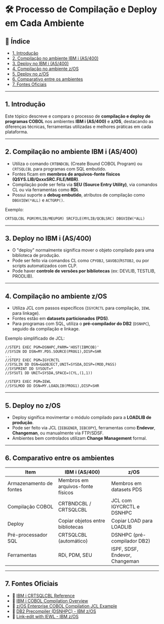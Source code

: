 # 🛠️ Processo de Compilação e Deploy em Cada Ambiente

## 📑 Índice
- [1. Introdução](#1-introdução)
- [2. Compilação no ambiente IBM i (AS/400)](#2-compilação-no-ambiente-ibm-i-as400)
- [3. Deploy no IBM i (AS/400)](#3-deploy-no-ibm-i-as400)
- [4. Compilação no ambiente z/OS](#4-compilação-no-ambiente-zos)
- [5. Deploy no z/OS](#5-deploy-no-zos)
- [6. Comparativo entre os ambientes](#6-comparativo-entre-os-ambientes)
- [7. Fontes Oficiais](#7-fontes-oficiais)

---

## 1. Introdução

Este tópico descreve e compara o processo de **compilação e deploy de programas COBOL** nos ambientes **IBM i (AS/400)** e **z/OS**, destacando as diferenças técnicas, ferramentas utilizadas e melhores práticas em cada plataforma.

---

## 2. Compilação no ambiente IBM i (AS/400)

- Utiliza o comando `CRTBNDCBL` (Create Bound COBOL Program) ou `CRTSQLCBL` para programas com SQL embutido.
- Fontes ficam em **membros de arquivos-fonte físicos (QSYS.LIB/QxxxSRC.FILE/MBR)**.
- Compilação pode ser feita via **SEU (Source Entry Utility)**, via comandos CL ou via ferramentas como **RDi**.
- Possui suporte a **debug embutido**, atributos de compilação como `DBGVIEW(*ALL)` e `ACTGRP()`.

Exemplo:
```cl
CRTSQLCBL PGM(MYLIB/MEUPGM) SRCFILE(MYLIB/QCBLSRC) DBGVIEW(*ALL)
```

---

## 3. Deploy no IBM i (AS/400)

- O "deploy" normalmente significa mover o objeto compilado para uma biblioteca de produção.
- Pode ser feito via comandos CL como `CPYOBJ`, `SAVOBJ`/`RSTOBJ`, ou por scripts automatizados com CLP.
- Pode haver **controle de versões por bibliotecas** (ex: DEVLIB, TESTLIB, PRODLIB).

---

## 4. Compilação no ambiente z/OS

- Utiliza JCL com passos específicos (`IGYCRCTL` para compilação, `IEWL` para linkage).
- Fontes estão em **datasets particionados (PDS)**.
- Para programas com SQL, utiliza o **pré-compilador do DB2** (`DSNHPC`), seguido da compilação e linkage.

Exemplo simplificado de JCL:
```jcl
//STEP1 EXEC PGM=DSNHPC,PARM='HOST(IBMCOB)'
//SYSIN DD DSN=MY.PDS.SOURCE(PROG1),DISP=SHR
...
//STEP2 EXEC PGM=IGYCRCTL
//SYSLIN DD DSN=&&OBJECT,UNIT=SYSDA,DISP=(MOD,PASS)
//SYSPRINT DD SYSOUT=*
//SYSUT1 DD UNIT=SYSDA,SPACE=(CYL,(1,1))

//STEP3 EXEC PGM=IEWL
//SYSLMOD DD DSN=MY.LOADLIB(PROG1),DISP=SHR
```

---

## 5. Deploy no z/OS

- Deploy significa movimentar o módulo compilado para a **LOADLIB de produção**.
- Pode ser feito via JCL (`IEBGENER`, `IEBCOPY`), ferramentas como **Endevor**, **Changeman**, ou manualmente via FTP/SDSF.
- Ambientes bem controlados utilizam **Change Management** formal.

---

## 6. Comparativo entre os ambientes

| Item                     | IBM i (AS/400)                        | z/OS                                |
|--------------------------|----------------------------------------|-------------------------------------|
| Armazenamento de fontes  | Membros em arquivos-fonte físicos      | Membros em datasets PDS             |
| Compilação COBOL         | CRTBNDCBL / CRTSQLCBL                 | JCL com IGYCRCTL e DSNHPC           |
| Deploy                   | Copiar objetos entre bibliotecas       | Copiar LOAD para LOADLIB            |
| Pré-processador SQL      | CRTSQLCBL (automático)                 | DSNHPC (pré-compilador DB2)         |
| Ferramentas              | RDi, PDM, SEU                          | ISPF, SDSF, Endevor, Changeman      |

---

## 7. Fontes Oficiais

- 📄 [IBM i CRTSQLCBL Reference](https://www.ibm.com/docs/en/i/7.5?topic=ssw_ibm_i_75/cl/crtsqlcbl.htm)
- 📄 [IBM i COBOL Compilation Overview](https://www.ibm.com/docs/en/i/7.5?topic=cobol-compiling-programs)
- 📄 [z/OS Enterprise COBOL Compilation JCL Example](https://www.ibm.com/docs/en/cobol-zos/6.4?topic=programs-compiling)
- 📄 [DB2 Precompiler (DSNHPC) - IBM z/OS](https://www.ibm.com/docs/en/db2-for-zos/12?topic=statements-using-db2-precompiler)
- 📄 [Link-edit with IEWL - IBM z/OS](https://www.ibm.com/docs/en/zos/2.5.0?topic=execution-link-editing-iewl)

